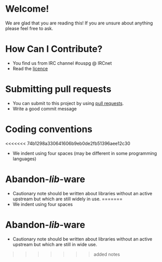 # Welcome!
We are glad that you are reading this! If you are unsure about anything please feel free to ask.

# How Can I Contribute?

* You find us from IRC channel #ouspg @ IRCnet
* Read the [licence](https://github.com/ouspg/libfuzzerfication/blob/master/LICENSE)

# Submitting pull requests

* You can submit to this project by using [pull requests](https://help.github.com/articles/using-pull-requests/).
* Write a good commit message

# Coding conventions
<<<<<<< 74b1298a330641606b9eb0de2fb51396aee12c30
* We indent using four spaces (may be different in some programming languages)

# Abandon-*lib*-ware

* Cautionary note should be written about libraries without an active upstream but which are still widely in use.
=======
* We indent using four spaces

# Abandon-*lib*-ware

* Cautionary note should be written about libraries without an active upstream but which are still in wide use.
>>>>>>> added notes
